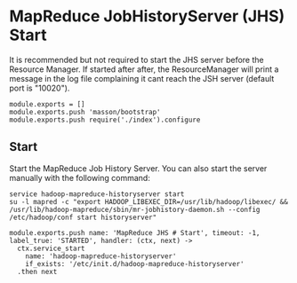 
# MapReduce JobHistoryServer (JHS) Start

It is recommended but not required to start the JHS server before the Resource
Manager. If started after after, the ResourceManager will print a message in the
log file complaining it cant reach the JSH server (default port is "10020").

    module.exports = []
    module.exports.push 'masson/bootstrap'
    module.exports.push require('./index').configure

## Start

Start the MapReduce Job History Server. You can also start the server manually with the
following command:

```
service hadoop-mapreduce-historyserver start
su -l mapred -c "export HADOOP_LIBEXEC_DIR=/usr/lib/hadoop/libexec/ && /usr/lib/hadoop-mapreduce/sbin/mr-jobhistory-daemon.sh --config /etc/hadoop/conf start historyserver"
```

    module.exports.push name: 'MapReduce JHS # Start', timeout: -1, label_true: 'STARTED', handler: (ctx, next) ->
      ctx.service_start
        name: 'hadoop-mapreduce-historyserver'
        if_exists: '/etc/init.d/hadoop-mapreduce-historyserver'
      .then next
